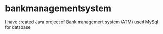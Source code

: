 # bankmanagementsystem
 I have created Java project of  Bank management system (ATM) used MySql for database 

